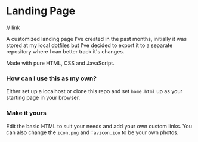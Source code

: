 # Landing Page
// link

A customized landing page I've created in the past months, initially it was stored at my local dotfiles but I've decided to export it to a separate repository where I can better track it's changes.

Made with pure HTML, CSS and JavaScript.

### How can I use this as my own?

Either set up a localhost or clone this repo and set `home.html` up as your starting page in your browser.

### Make it yours

Edit the basic HTML to suit your needs and add your own custom links. You can also change the `icon.png` and `favicon.ico` to be your own photos.
